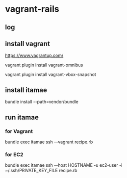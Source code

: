 # vagrant-rails

## log

## install vagrant

https://www.vagrantup.com/

vagrant plugin install vagrant-omnibus

vagrant plugin install vagrant-vbox-snapshot

## install itamae

bundle install --path=vendor/bundle

## run itamae

### for Vagrant
bundle exec itamae ssh --vagrant recipe.rb

### for EC2
bundle exec itamae ssh --host HOSTNAME -u ec2-user -i ~/.ssh/PRIVATE_KEY_FILE recipe.rb
